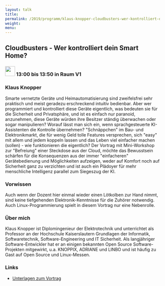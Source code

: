 ```yaml
---
layout: talk
title:
permalink: /2019/programm/klaus-knopper-cloudbusters-wer-kontrolliert-dein-smart-home/
weight:
menu:
---
```

## Cloudbusters - Wer kontrolliert dein Smart Home?

### <img height = "32" src="../../../images/talk.svg"> 13:00 bis 13:50 in Raum V1

### Klaus Knopper

Smarte vernetzte Geräte und Heimautomatisierung sind zweifelsfrei sehr praktisch und meist geradezu erschreckend intuitiv bedienbar. Aber wer programmiert und kontrolliert diese Geräte eigentlich, was bedeuten sie für die Sicherheit und Privatsphäre, und ist es einfach nur paranoid, anzunehmen, diese Geräte würden ihre Besitzer ständig überwachen oder sogar manipulieren? Worauf lässt man sich ein, wenn sprachgesteuerte KI-Assistenten die Kontrolle übernehmen?  "Schnäppchen" im Bau- und Elektronikmarkt, die für wenig Geld tolle Features versprechen, sich "easy" mit allem und jedem koppeln lassen und das Leben viel einfacher machen (sollen) - wie funktionieren die eigentlich?  Der Vortrag mit Mini-Workshop zur "Befreiung" einer Steckdose aus der Cloud, möchte das Bewusstsein schärfen für die Konsequenzen aus der immer "einfacheren" Gerätebedienung und Möglichkeiten aufzeigen, weder auf Komfort noch auf Sicherheit ganz zu verzichten und ist auch ein Plädoyer für mehr menschliche Intelligenz parallel zum Siegeszug der KI.

### Vorwissen

Auch wenn der Dozent hier einmal wieder einen Lötkolben zur Hand nimmt, sind keine tiefgehenden Elektronik-Kenntnisse für die Zuhörer notwendig. Auch Linux-Programmierung spielt in diesem Vortrag nur eine Nebenrolle.

### Über mich

Klaus Knopper ist Diplomingenieur der Elektrotechnik und unterrichtet als Professor an der Hochschule Kaiserslautern Grundlagen der Informatik, Softwaretechnik, Software-Engineering und IT Sicherheit. Als langjähriger Software-Entwickler hat er an einigen bekannten Open Source Software-Projekten mitgewirkt, u.a. KNOPPIX, ADRIANE und LINBO und ist häufig zu Gast auf Open Source und Linux-Messen.

### Links

- <a href="knopper.net/tuebix/" target="_blank">Unterlagen zum Vortrag</a>